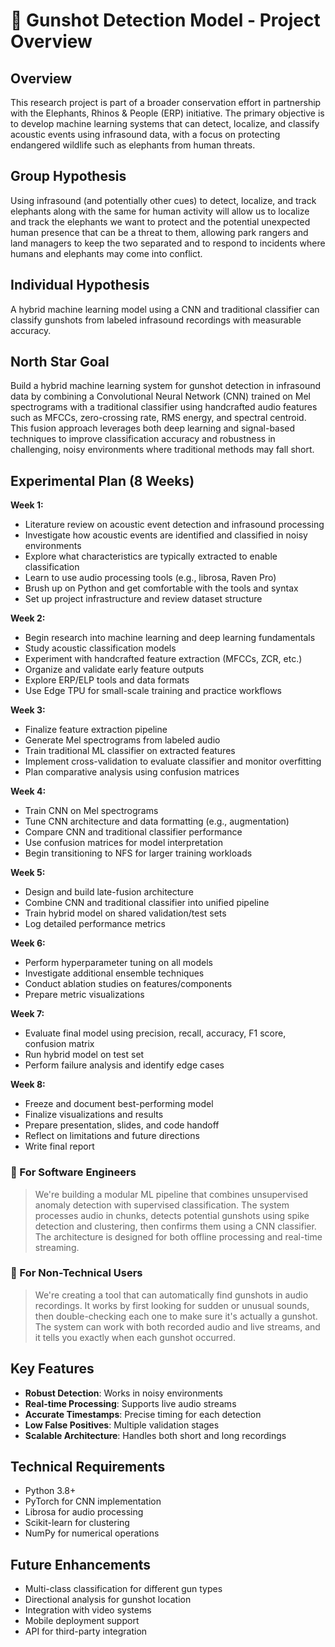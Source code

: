 # 🔧 Gunshot Detection Model - Project Overview

## Overview
This research project is part of a broader conservation effort in partnership with the Elephants, Rhinos & People (ERP) initiative. The primary objective is to develop machine learning systems that can detect, localize, and classify acoustic events using infrasound data, with a focus on protecting endangered wildlife such as elephants from human threats.

## Group Hypothesis
Using infrasound (and potentially other cues) to detect, localize, and track elephants along with the same for human activity will allow us to localize and track the elephants we want to protect and the potential unexpected human presence that can be a threat to them, allowing park rangers and land managers to keep the two separated and to respond to incidents where humans and elephants may come into conflict.

## Individual Hypothesis
A hybrid machine learning model using a CNN and traditional classifier can classify gunshots from labeled infrasound recordings with measurable accuracy.

## North Star Goal
Build a hybrid machine learning system for gunshot detection in infrasound data by combining a Convolutional Neural Network (CNN) trained on Mel spectrograms with a traditional classifier using handcrafted audio features such as MFCCs, zero-crossing rate, RMS energy, and spectral centroid. This fusion approach leverages both deep learning and signal-based techniques to improve classification accuracy and robustness in challenging, noisy environments where traditional methods may fall short.

## Experimental Plan (8 Weeks)

**Week 1:**
- Literature review on acoustic event detection and infrasound processing
- Investigate how acoustic events are identified and classified in noisy environments
- Explore what characteristics are typically extracted to enable classification
- Learn to use audio processing tools (e.g., librosa, Raven Pro)
- Brush up on Python and get comfortable with the tools and syntax
- Set up project infrastructure and review dataset structure

**Week 2:**
- Begin research into machine learning and deep learning fundamentals
- Study acoustic classification models
- Experiment with handcrafted feature extraction (MFCCs, ZCR, etc.)
- Organize and validate early feature outputs
- Explore ERP/ELP tools and data formats
- Use Edge TPU for small-scale training and practice workflows

**Week 3:**
- Finalize feature extraction pipeline
- Generate Mel spectrograms from labeled audio
- Train traditional ML classifier on extracted features
- Implement cross-validation to evaluate classifier and monitor overfitting
- Plan comparative analysis using confusion matrices

**Week 4:**
- Train CNN on Mel spectrograms
- Tune CNN architecture and data formatting (e.g., augmentation)
- Compare CNN and traditional classifier performance
- Use confusion matrices for model interpretation
- Begin transitioning to NFS for larger training workloads

**Week 5:**
- Design and build late-fusion architecture
- Combine CNN and traditional classifier into unified pipeline
- Train hybrid model on shared validation/test sets
- Log detailed performance metrics

**Week 6:**
- Perform hyperparameter tuning on all models
- Investigate additional ensemble techniques
- Conduct ablation studies on features/components
- Prepare metric visualizations

**Week 7:**
- Evaluate final model using precision, recall, accuracy, F1 score, confusion matrix
- Run hybrid model on test set
- Perform failure analysis and identify edge cases

**Week 8:**
- Freeze and document best-performing model
- Finalize visualizations and results
- Prepare presentation, slides, and code handoff
- Reflect on limitations and future directions
- Write final report

### 🔹 For Software Engineers
> We're building a modular ML pipeline that combines unsupervised anomaly detection with supervised classification. The system processes audio in chunks, detects potential gunshots using spike detection and clustering, then confirms them using a CNN classifier. The architecture is designed for both offline processing and real-time streaming.

### 🔹 For Non-Technical Users
> We're creating a tool that can automatically find gunshots in audio recordings. It works by first looking for sudden or unusual sounds, then double-checking each one to make sure it's actually a gunshot. The system can work with both recorded audio and live streams, and it tells you exactly when each gunshot occurred.

## Key Features

- **Robust Detection**: Works in noisy environments
- **Real-time Processing**: Supports live audio streams
- **Accurate Timestamps**: Precise timing for each detection
- **Low False Positives**: Multiple validation stages
- **Scalable Architecture**: Handles both short and long recordings

## Technical Requirements

- Python 3.8+
- PyTorch for CNN implementation
- Librosa for audio processing
- Scikit-learn for clustering
- NumPy for numerical operations

## Future Enhancements

- Multi-class classification for different gun types
- Directional analysis for gunshot location
- Integration with video systems
- Mobile deployment support
- API for third-party integration